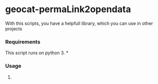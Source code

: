 # geocat-permaLink2opendata
With this scripts, you have a helpfull library, which you can use in other projects 
### Requirements
This script runs on python 3. 
* 
### Usage
1. 

